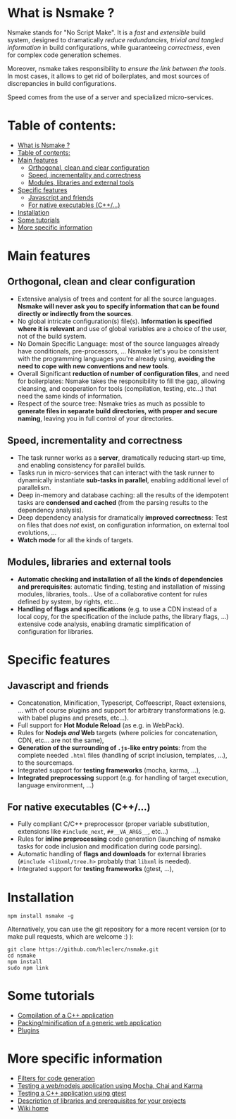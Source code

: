 # What is Nsmake ?

Nsmake stands for "No Script Make". It is a *fast* and *extensible* build system, designed to dramatically *reduce redundancies, trivial and tangled information* in build configurations, while guaranteeing *correctness*, even for complex code generation schemes.

Moreover, nsmake takes responsibility to *ensure the link between the tools*. In most cases, it allows to get rid of boilerplates, and most sources of discrepancies in build configurations.

Speed comes from the use of a server and specialized micro-services.

# Table of contents:

<!-- TOC -->

- [What is Nsmake ?](#what-is-nsmake-)
- [Table of contents:](#table-of-contents)
- [Main features](#main-features)
    - [Orthogonal, clean and clear configuration](#orthogonal-clean-and-clear-configuration)
    - [Speed, incrementality and correctness](#speed-incrementality-and-correctness)
    - [Modules, libraries and external tools](#modules-libraries-and-external-tools)
- [Specific features](#specific-features)
    - [Javascript and friends](#javascript-and-friends)
    - [For native executables (C++/...)](#for-native-executables-c)
- [Installation](#installation)
- [Some tutorials](#some-tutorials)
- [More specific information](#more-specific-information)

<!-- /TOC -->

# Main features

## Orthogonal, clean and clear configuration

* Extensive analysis of trees and content for all the source languages. **Nsmake will never ask you to specify information that can be found directly or indirectly from the sources**.
* No global intricate configuration(s) file(s). **Information is specified where it is relevant** and use of global variables are a choice of the user, not of the build system.
* No Domain Specific Language: most of the source languages already have conditionals, pre-processors, ... Nsmake let's you be consistent with the programming languages you're already using, **avoiding the need to cope with new conventions and new tools**.
* Overall Significant **reduction of number of configuration files**, and need for boilerplates: Nsmake takes the responsibility to fill the gap, allowing cleansing, and cooperation for tools (compilation, testing, etc...) that need the same kinds of information.
* Respect of the source tree: Nsmake tries as much as possible to **generate files in separate build directories, with proper and secure naming**, leaving you in full control of your directories.

## Speed, incrementality and correctness

* The task runner works as a **server**, dramatically reducing start-up time, and enabling consistency for parallel builds.
* Tasks run in micro-services that can interact with the task runner to dynamically instantiate **sub-tasks in parallel**, enabling additional level of parallelism.
* Deep in-memory and database caching: all the results of the idempotent tasks are **condensed and cached** (from the parsing results to the dependency analysis).
* Deep dependency analysis for dramatically **improved correctness**: Test on files that does *not* exist, on configuration information, on external tool evolutions, ...
* **Watch mode** for all the kinds of targets.

## Modules, libraries and external tools

* **Automatic checking and installation of all the kinds of dependencies and prerequisites**: automatic finding, testing and installation of missing modules, libraries, tools... Use of a collaborative content for rules defined by system, by rights, etc...
* **Handling of flags and specifications** (e.g. to use a CDN instead of a local copy, for the specification of the include paths, the library flags, ...) extensive code analysis, enabling dramatic simplification of configuration for libraries.

# Specific features

## Javascript and friends

* Concatenation, Minification, Typescript, Coffeescript, React extensions, ... with of course plugins and support for arbitrary transformations (e.g. with babel plugins and presets, etc...).
* Full support for **Hot Module Reload** (as e.g. in WebPack).
* Rules for **Nodejs *and* Web** targets (where policies for concatenation, CDN, etc... are not the same),
* **Generation of the surrounding of `.js`-like entry points**: from the complete needed `.html` files (handling of script inclusion, templates, ...), to the sourcemaps.
* Integrated support for **testing frameworks** (mocha, karma, ...),
* **Integrated preprocessing** support (e.g. for handling of target execution, language environment, ...)

## For native executables (C++/...)

* Fully compliant C/C++ preprocessor (proper variable substitution, extensions like `#include_next`, `##__VA_ARGS__`, etc...)
* Rules for **inline preprocessing** code generation (launching of nsmake tasks for code inclusion and modification during code parsing).
* Automatic handling of **flags and downloads** for external libraries (`#include <libxml/tree.h>` probably that `libxml` is needed).
* Integrated support for **testing frameworks** (gtest, ...),

# Installation

```
npm install nsmake -g
```

Alternatively, you can use the git repository for a more recent version (or to make pull requests, which are welcome :) ):

```
git clone https://github.com/hleclerc/nsmake.git
cd nsmake
npm install
sudo npm link
```

# Some tutorials

* [Compilation of a C++ application](https://github.com/hleclerc/nsmake/wiki/Tutorial:-compilation-of-a-CPP-executable)
* [Packing/minification of a generic web application](https://github.com/hleclerc/nsmake/wiki/Tutorial:-compilation-of-a-generic-web-application)
* [Plugins](https://github.com/hleclerc/nsmake/wiki/Plugins)

# More specific information

* [Filters for code generation](https://github.com/hleclerc/nsmake/wiki/Flags-and-automatic-installation-of-libraries-for-compiler-languages.md)
* [Testing a web/nodejs application using Mocha, Chai and Karma](https://github.com/hleclerc/nsmake/wiki/Testing-your-code-with-Mocha,-Karma,-Chai...)
* [Testing a C++ application using gtest](https://github.com/hleclerc/nsmake/wiki/Testing-your-C---code-with-gtest-(google-test))
* [Description of libraries and prerequisites for your projects](https://github.com/hleclerc/nsmake/wiki/Flags-and-automatic-installation-of-libraries-for-compiler-languages)
* [Wiki home](https://github.com/hleclerc/nsmake/wiki/Home)
